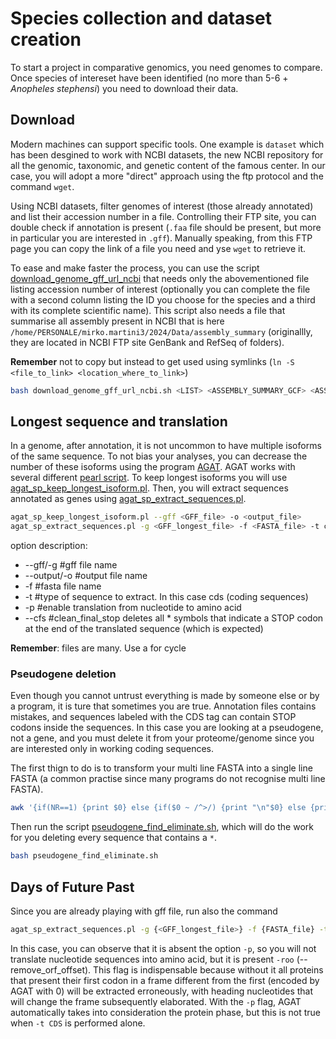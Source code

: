 # Species collection and dataset creation

To start a project in comparative genomics, you need genomes to compare. Once species of intereset have been identified (no more than 5-6 + _Anopheles stephensi_) you need to download their data.

## Download

Modern machines can support specific tools. One example is `dataset` which has been desgined to work with NCBI datasets, the new NCBI repository for all the genomic, taxonomic, and genetic content of the famous center. In our case, you will adopt a more "direct" approach using the ftp protocol and the command `wget`.

Using NCBI datasets, filter genomes of interest (those already annotated) and list their accession number in a file. Controlling their FTP site, you can double check if annotation is present (`.faa` file should be present, but more in particular you are interested in `.gff`). Manually speaking, from this FTP page you can copy the link of a file you need and yse `wget` to retrieve it.

To ease and make faster the process, you can use the script [download_genome_gff_url_ncbi](./download_genome_gff_url_ncbi.sh) that needs only the abovementioned file listing accession number of interest (optionally you can complete the file with a second column listing the ID you choose for the species and a third with its complete scientific name). This script also needs a file that summarise all assembly present in NCBI that is here `/home/PERSONALE/mirko.martini3/2024/Data/assembly_summary` (originallly, they are located in NCBI FTP site GenBank and RefSeq of folders).

**Remember** not to copy but instead to get used using symlinks (`ln -S <file_to_link> <location_where_to_link>`)

```bash
bash download_genome_gff_url_ncbi.sh <LIST> <ASSEMBLY_SUMMARY_GCF> <ASSEMBLY_SUMMARY_GCA>
```

## Longest sequence and translation

In a genome, after annotation, it is not uncommon to have multiple isoforms of the same sequence. To not bias your analyses, you can decrease the number of these isoforms using the program [AGAT](https://github.com/NBISweden/AGAT). AGAT works with several different [pearl script](https://agat.readthedocs.io/en/latest/index.html). To keep longest isoforms you will use [agat_sp_keep_longest_isoform.pl](https://agat.readthedocs.io/en/latest/tools/agat_sp_keep_longest_isoform.html). Then, you will extract sequences annotated as genes using [agat_sp_extract_sequences.pl](https://agat.readthedocs.io/en/latest/tools/agat_sp_extract_sequences.html).

```bash
agat_sp_keep_longest_isoform.pl --gff <GFF_file> -o <output_file>
agat_sp_extract_sequences.pl -g <GFF_longest_file> -f <FASTA_file> -t cds -p --cfs --output <output_file>
```

option description:

- --gff/-g #gff file name
- --output/-o #output file name
- -f #fasta file name
- -t #type of sequence to extract. In this case cds (coding sequences)
- -p #enable translation from nucleotide to amino acid
- --cfs #clean_final_stop deletes all * symbols that indicate a STOP codon at the end of the translated sequence (which is expected)

**Remember**: files are many. Use a for cycle

### Pseudogene deletion

Even though you cannot untrust everything is made by someone else or by a program, it is ture that sometimes you are true. Annotation files contains mistakes, and sequences labeled with the CDS tag can contain STOP codons inside the sequences. In this case you are looking at a pseudogene, not a gene, and you must delete it from your proteome/genome since you are interested only in working coding sequences.

The first thign to do is to transform your multi line FASTA into a single line FASTA (a common practise since many programs do not recognise multi line FASTA).

```bash
awk '{if(NR==1) {print $0} else {if($0 ~ /^>/) {print "\n"$0} else {printf $0}}}' <multi_line_proteome> > <single_line_proteome>
```

Then run the script [pseudogene_find_eliminate.sh](./pseudogene_find_eliminate.sh), which will do the work for you deleting every sequence that contains a `*`.

```bash
bash pseudogene_find_eliminate.sh
```

## Days of Future Past

Since you are already playing with gff file, run also the command

```bash
agat_sp_extract_sequences.pl -g {<GFF_longest_file>} -f {FASTA_file} -t cds --cfs -roo --output {output_file}
```

In this case, you can observe that it is absent the option `-p`, so you will not translate nucleotide sequences into amino acid, but it is present `-roo` (--remove_orf_offset). This flag is indispensable because without it all proteins that present their first codon in a frame different from the first (encoded by AGAT with 0) will be extracted erroneously, with heading nucleotides that will change the frame subsequently elaborated. With the `-p` flag, AGAT automatically takes into consideration the protein phase, but this is not true when `-t CDS` is performed alone.

